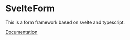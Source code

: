 # SvelteForm

This is a form framework based on svelte and typescript.

[Documentation](https://awsmug.github.io/SvelteForm/)